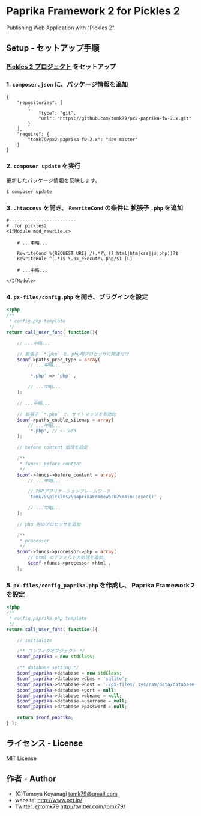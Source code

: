 # Paprika Framework 2 for Pickles 2
Publishing Web Application with "Pickles 2".


## Setup - セットアップ手順

### [Pickles 2 プロジェクト](http://pickles2.pxt.jp/) をセットアップ

### 1. `composer.json` に、パッケージ情報を追加

```
{
    "repositories": [
        {
            "type": "git",
            "url": "https://github.com/tomk79/px2-paprika-fw-2.x.git"
        }
    ],
    "require": {
        "tomk79/px2-paprika-fw-2.x": "dev-master"
    }
}
```

### 2. `composer update` を実行

更新したパッケージ情報を反映します。

```
$ composer update
```


### 3. `.htaccess` を開き、 `RewriteCond` の条件に 拡張子 `.php` を追加

```
#-------------------------
#  for pickles2
<IfModule mod_rewrite.c>

	# ...中略...

	RewriteCond %{REQUEST_URI} /(.*?\.(?:html|htm|css|js|php))?$
	RewriteRule ^(.*)$ \.px_execute\.php/$1 [L]

	# ...中略...

</IfModule>
```

### 4. `px-files/config.php` を開き、プラグインを設定

```php
<?php
/**
 * config.php template
 */
return call_user_func( function(){

	// ...中略...

	// 拡張子 `*.php` を、php用プロセッサに関連付け
	$conf->paths_proc_type = array(
		// ...中略...

		'*.php' => 'php' ,

		// ...中略...
	);

	// ...中略...

	// 拡張子 `*.php` で、サイトマップを有効化
	$conf->paths_enable_sitemap = array(
		// ...中略...
		'*.php', // <- add
	);

	// before content 処理を設定

	/**
	 * funcs: Before content
	 */
	$conf->funcs->before_content = array(
		// ...中略...

		// PHPアプリケーションフレームワーク
		'tomk79\pickles2\paprikaFramework2\main::exec()' ,

		// ...中略...
	);

	// php 用のプロセッサを追加

	/**
	 * processor
	 */
	$conf->funcs->processor->php = array(
		// html のデフォルトの処理を追加
		$conf->funcs->processor->html ,
	);

```

### 5. `px-files/config_paprika.php` を作成し、 Paprika Framework 2 を設定

```php
<?php
/**
 * config_paprika.php template
 */
return call_user_func( function(){

	// initialize

	/** コンフィグオブジェクト */
	$conf_paprika = new stdClass;

	/** database setting */
	$conf_paprika->database = new stdClass;
	$conf_paprika->database->dbms = 'sqlite';
	$conf_paprika->database->host = './px-files/_sys/ram/data/database.sqlite';
	$conf_paprika->database->port = null;
	$conf_paprika->database->dbname = null;
	$conf_paprika->database->username = null;
	$conf_paprika->database->password = null;

	return $conf_paprika;
} );
```


## ライセンス - License

MIT License


## 作者 - Author

- (C)Tomoya Koyanagi <tomk79@gmail.com>
- website: <http://www.pxt.jp/>
- Twitter: @tomk79 <http://twitter.com/tomk79/>
